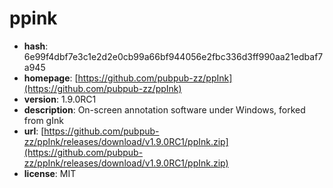 # ppink

- **hash**: 6e99f4dbf7e3c1e2d2e0cb99a66bf944056e2fbc336d3ff990aa21edbaf7a945
- **homepage**: [https://github.com/pubpub-zz/ppInk](https://github.com/pubpub-zz/ppInk)
- **version**: 1.9.0RC1
- **description**: On-screen annotation software under Windows, forked from gInk
- **url**: [https://github.com/pubpub-zz/ppInk/releases/download/v1.9.0RC1/ppInk.zip](https://github.com/pubpub-zz/ppInk/releases/download/v1.9.0RC1/ppInk.zip)
- **license**: MIT

